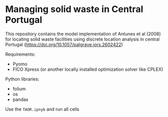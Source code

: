 # Managing solid waste in Central Portugal

This repository contains the model implementation of Antunes et al (2008) for locating solid waste facilities using discrete location analysis in central Portugal (https://doi.org/10.1057/palgrave.jors.2602422)

Requirements:
- Pyomo
- FICO Xpress (or another locally installed optimization solver like CPLEX)

Python libraries:
- folium
- os
- pandas

Use the `TAOR.ipnyb` and run all cells
